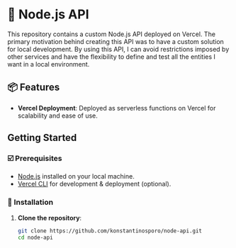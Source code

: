 # 🚀 Node.js API

This repository contains a custom Node.js API deployed on Vercel. The primary motivation behind creating this API was to have a custom solution for local development. By using this API, I can avoid restrictions imposed by other services and have the flexibility to define and test all the entities I want in a local environment.

## 📦 Features

- **Vercel Deployment**: Deployed as serverless functions on Vercel for scalability and ease of use.

## Getting Started

### ☑️ Prerequisites

- [Node.js](https://nodejs.org/) installed on your local machine.
- [Vercel CLI](https://vercel.com/download) for development & deployment (optional).

### 🔻 Installation

1. **Clone the repository**:

   ```bash
   git clone https://github.com/konstantinosporo/node-api.git
   cd node-api

